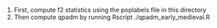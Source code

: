 
1. First, compute f2 statistics using the poplabels file in this directory
2. Then compute qpadm by running Rscript ./qpadm_early_medieval.R

